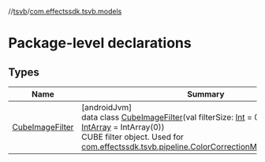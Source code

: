 //[tsvb](../../index.md)/[com.effectssdk.tsvb.models](index.md)

# Package-level declarations

## Types

| Name | Summary |
|---|---|
| [CubeImageFilter](-cube-image-filter/index.md) | [androidJvm]<br>data class [CubeImageFilter](-cube-image-filter/index.md)(val filterSize: [Int](https://kotlinlang.org/api/latest/jvm/stdlib/kotlin-stdlib/kotlin/-int/index.html) = 0, val filterData: [IntArray](https://kotlinlang.org/api/latest/jvm/stdlib/kotlin-stdlib/kotlin/-int-array/index.html) = IntArray(0))<br>CUBE filter object. Used for [com.effectssdk.tsvb.pipeline.ColorCorrectionMode.PRESET_MODE](../com.effectssdk.tsvb.pipeline/-color-correction-mode/-p-r-e-s-e-t_-m-o-d-e/index.md) |
